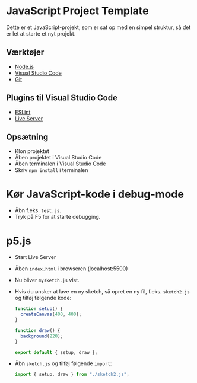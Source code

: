 # JavaScript Project Template

Dette er et JavaScript-projekt, som er sat op med en simpel struktur, så det er let at starte et nyt projekt.

## Værktøjer

- [Node.js](https://nodejs.org/en/)
- [Visual Studio Code](https://code.visualstudio.com/)
- [Git](https://git-scm.com/)

## Plugins til Visual Studio Code

- [ESLint](https://marketplace.visualstudio.com/items?itemName=dbaeumer.vscode-eslint)
- [Live Server](https://marketplace.visualstudio.com/items?itemName=ritwickdey.LiveServer)


## Opsætning

- Klon projektet
- Åben projektet i Visual Studio Code
- Åben terminalen i Visual Studio Code
- Skriv `npm install` i terminalen

# Kør JavaScript-kode i debug-mode

- Åbn f.eks. `test.js`.
- Tryk på F5 for at starte debugging.

# p5.js
- Start Live Server
- Åben `index.html` i browseren (localhost:5500)
- Nu bliver `mysketch.js` vist.
- Hvis du ønsker at lave en ny sketch, så opret en ny fil, f.eks. `sketch2.js` og 
  tilføj følgende kode:
  
  ```javascript
  function setup() {
    createCanvas(400, 400);
  }

  function draw() {
    background(220);
  }

  export default { setup, draw };
  ```
- Åbn `sketch.js` og tilføj følgende `import`:

  ```javascript
  import { setup, draw } from "./sketch2.js";
  ```



